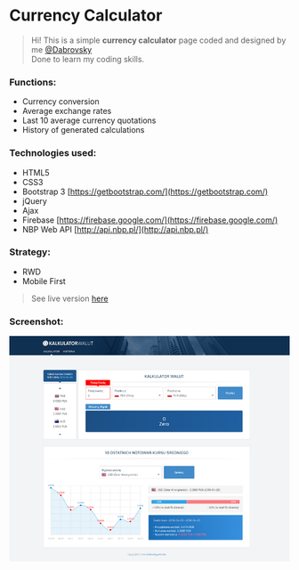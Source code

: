 # Currency Calculator

> Hi! This is a simple **currency calculator** page coded and designed by me [@Dabrovsky](https://github.com/Dabrovsky)<br/>
Done to learn my coding skills.

### Functions:
* Currency conversion
* Average exchange rates
* Last 10 average currency quotations
* History of generated calculations

### Technologies used:
* HTML5
* CSS3
* Bootstrap 3 [https://getbootstrap.com/](https://getbootstrap.com/)
* jQuery
* Ajax
* Firebase [https://firebase.google.com/](https://firebase.google.com/)
* NBP Web API [http://api.nbp.pl/](http://api.nbp.pl/)

### Strategy:
* RWD
* Mobile First

> See live version [here](https://dabrovsky.github.io/currency-calculator/)

### Screenshot:
![layout](img/preview.png)
